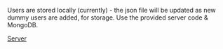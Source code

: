 Users are stored locally (currently) - the json file will be updated as new dummy users are added, for storage. Use the provided server code & MongoDB.

[Server](https://github.com/Serrowxd/NodeJS_Dummy)
